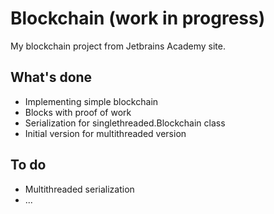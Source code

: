 # Blockchain (work in progress)
My blockchain project from Jetbrains Academy site.


## What's done
* Implementing simple blockchain
* Blocks with proof of work
* Serialization for singlethreaded.Blockchain class
* Initial version for multithreaded version

## To do
* Multithreaded serialization
* ...
